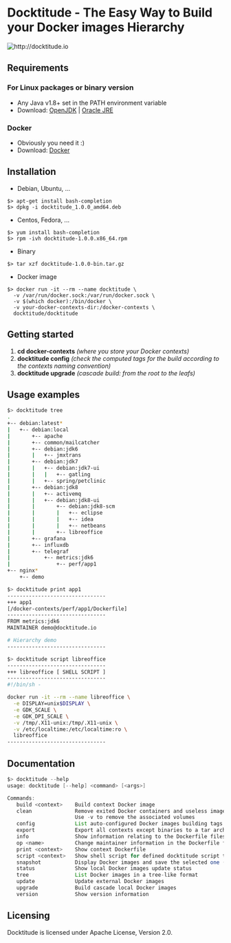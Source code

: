 # Docktitude - The Easy Way to Build your Docker images Hierarchy

![](https://raw.githubusercontent.com/docktitude/docktitude/master/docs/docktitude-logo.png "http://docktitude.io")



## Requirements

### For Linux packages or binary version
- Any Java v1.8+ set in the PATH environment variable
- Download: [OpenJDK](http://openjdk.java.net/install/index.html) | [Oracle JRE](http://www.oracle.com/technetwork/java/javase/downloads/jre8-downloads-2133155.html)

### Docker
- Obviously you need it :)
- Download: [Docker](https://www.docker.com)


## Installation

- Debian, Ubuntu, ...
```
$> apt-get install bash-completion
$> dpkg -i docktitude_1.0.0_amd64.deb
```

- Centos, Fedora, ...
```
$> yum install bash-completion
$> rpm -ivh docktitude-1.0.0.x86_64.rpm
```

- Binary
```
$> tar xzf docktitude-1.0.0-bin.tar.gz
```

- Docker image
```
$> docker run -it --rm --name docktitude \
  -v /var/run/docker.sock:/var/run/docker.sock \
  -v $(which docker):/bin/docker \
  -v your-docker-contexts-dir:/docker-contexts \
  docktitude/docktitude
```


## Getting started

1. **cd docker-contexts** *(where you store your Docker contexts)*
2. **docktitude config** *(check the computed tags for the build according to the contexts naming convention)*
3. **docktitude upgrade** *(cascade build: from the root to the leafs)*


## Usage examples

```bash
$> docktitude tree
.
+-- debian:latest*
|   +-- debian:local
|       +-- apache
|       +-- common/mailcatcher
|       +-- debian:jdk6
|       |   +-- jmxtrans
|       +-- debian:jdk7
|       |   +-- debian:jdk7-ui
|       |   |   +-- gatling
|       |   +-- spring/petclinic
|       +-- debian:jdk8
|       |   +-- activemq
|       |   +-- debian:jdk8-ui
|       |       +-- debian:jdk8-scm
|       |       |   +-- eclipse
|       |       |   +-- idea
|       |       |   +-- netbeans
|       |       +-- libreoffice
|       +-- grafana
|       +-- influxdb
|       +-- telegraf
|           +-- metrics:jdk6
|               +-- perf/app1
+-- nginx*
    +-- demo
```


```bash
$> docktitude print app1
--------------------------------
+++ app1
[/docker-contexts/perf/app1/Dockerfile]
--------------------------------
FROM metrics:jdk6
MAINTAINER demo@docktitude.io

# Hierarchy demo
--------------------------------
```


```bash
$> docktitude script libreoffice
--------------------------------
+++ libreoffice [ SHELL SCRIPT ]
--------------------------------
#!/bin/sh -

docker run -it --rm --name libreoffice \
  -e DISPLAY=unix$DISPLAY \
  -e GDK_SCALE \
  -e GDK_DPI_SCALE \
  -v /tmp/.X11-unix:/tmp/.X11-unix \
  -v /etc/localtime:/etc/localtime:ro \
  libreoffice
--------------------------------
```


## Documentation

```java
$> docktitude --help
usage: docktitude [--help] <command> [<args>]

Commands:
   build <context>    Build context Docker image
   clean              Remove exited Docker containers and useless images
                      Use -v to remove the associated volumes
   config             List auto-configured Docker images building tags
   export             Export all contexts except binaries to a tar archive
   info               Show information relating to the Dockerfile files
   op <name>          Change maintainer information in the Dockerfile files
   print <context>    Show context Dockerfile
   script <context>   Show shell script for defined docktitude script tags
   snapshot           Display Docker images and save the selected one (.tar)
   status             Show local Docker images update status
   tree               List Docker images in a tree-like format
   update             Update external Docker images
   upgrade            Build cascade local Docker images
   version            Show version information
```


## Licensing

Docktitude is licensed under Apache License, Version 2.0.
